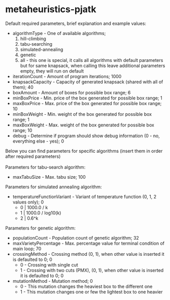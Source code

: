 # metaheuristics-pjatk
Default required parameters, brief explanation and example values:
- algorithmType - One of available algorithms;
  1. hill-climbing
  2. tabu-searching
  3. simulated-annealing
  4. genetic
  5. all - this one is special, it calls all algorithms with default parameters but for same knapsack, when calling this leave additional parameters empty, they will run on default
- iterationCount - Amount of program iterations; 1000
- knapsackCapacity - Capacity of generated knapsack (shared with all of them); 40
- boxAmount - Amount of boxes for possible box range; 6
- minBoxPrice - Min. price of the box generated for possible box range; 1
- maxBoxPrice - Max. price of the box generated for possible box range; 10
- minBoxWeight - Min. weight of the box generated for possible box range; 1
- maxBoxWeight - Max. weight of the box generated for possible box range; 10
- debug - Determine if program should show debug information (0 - no, everything else - yes); 0

Below you can find parameters for specific algorithms (insert them in order after required parameters)<br><br>
Parameters for tabu-search algorithm:
- maxTabuSize - Max. tabu size; 100

Parameters for simulated annealing algorithm:
- temperatureFunctionVariant - Variant of temperature function (0, 1, 2 values only); 0
  - 0 | 1000.0 / k
  - 1 | 1000.0 / log10(k)
  - 2 | 0.6^k


Parameters for genetic algorithm:
- populationCount - Population count of genetic algorithm; 32
- maxVarietyPercentage - Max. percentage value for terminal condition of main loop; 70
- crossingMethod - Crossing method (0, 1), when other value is inserted it is defaulted to 0; 0
  - 0 - Crossing with single cut
  - 1 - Crossing with two cuts (PMX), (0, 1), when other value is inserted it is defaulted to 0; 0
- mutationMethod - Mutation method; 0
  - 0 - This mutation changes the heaviest box to the different one
  - 1 - This mutation changes one or few the lightest box to one heavier